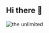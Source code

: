 ## Hi there 👋


<img srd="https://github.com/EmptyTo/EmptyTo/blob/main/cute-fingers-fixed-cat.gif" alt="the unlimited" wtdth="600">

